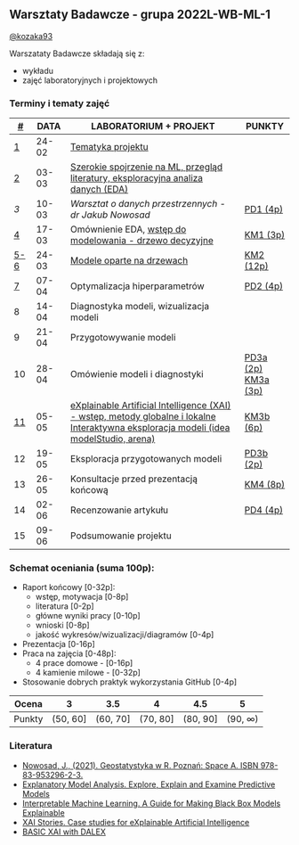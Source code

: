 ## Warsztaty Badawcze - grupa 2022L-WB-ML-1

[@kozaka93](https://github.com/kozaka93)


Warszataty Badawcze składają się z:
 - wykładu
 - zajęć laboratoryjnych i projektowych

### Terminy i tematy zajęć 


<table>
<thead>
  <tr>
   <th><a href="https://github.com/MI2-Education/2022L-WB-ML-1/blob/main/materials/other.md" target="_blank" rel="noopener noreferrer">#</a></th>
    <th>DATA</th>
    <th>LABORATORIUM + PROJEKT</th>
    <th>PUNKTY</th>
  </tr>
</thead>
<tbody>
  <tr>
   <td><a href="https://github.com/MI2-Education/2022L-WB-ML-1/blob/main/materials/week1/week1.md" target="_blank" rel="noopener noreferrer"> 1</a></td>
    <td>24-02</td>
    <td><a href="https://github.com/MI2-Education/2022L-WB-ML-1/blob/main/materials/week1/L1-intro.pdf" target="_blank" rel="noopener noreferrer">Tematyka projektu</a></td>
    <td></td>
  </tr>
  <tr>
    <td><a href="https://github.com/MI2-Education/2022L-WB-ML-1/blob/main/materials/week2/week2.md" target="_blank" rel="noopener noreferrer"> 2</a></td>
    <td>03-03</td>
    <td><a href="https://github.com/MI2-Education/2022L-WB-ML-1/blob/main/materials/week2/L2-ML-paper.pdf" target="_blank" rel="noopener noreferrer">Szerokie spojrzenie na ML, przegląd literatury, eksploracyjna analiza danych (EDA)</a></td>
    <td></td>
  </tr>
  <tr>
    <td><i>3</i></td>
    <td>10-03</td>
   <td><i>Warsztat o danych przestrzennych - dr Jakub Nowosad</i></td>
    <td><a href="https://github.com/MI2-Education/2022L-WB-ML-1/issues/1" target="_blank" rel="noopener noreferrer">PD1 (4p)</a></td>
  </tr>
  <tr>
    <td><a href="https://github.com/MI2-Education/2022L-WB-ML-1/blob/main/materials/week4/week4.md" target="_blank" rel="noopener noreferrer"> 4</a></td>
    <td>17-03</td>
    <td>Omównienie EDA, <a href="https://github.com/MI2-Education/2022L-WB-ML-1/blob/main/materials/week4/rpart.R" target="_blank" rel="noopener noreferrer"> wstęp do modelowania - drzewo decyzyjne</a></td>
    <td><a href="https://github.com/MI2-Education/2022L-WB-ML-1/issues/2" target="_blank" rel="noopener noreferrer">KM1 (3p)</a></td>
  </tr>
  <tr>
    <td><a href="https://github.com/MI2-Education/2022L-WB-ML-1/blob/main/materials/week56/week56.md" target="_blank" rel="noopener noreferrer">5-6</a></td>
    <td>24-03</td>
    <td><a href="https://github.com/MI2-Education/2022L-WB-ML-1/tree/main/milestones/ms2a" target="_blank" rel="noopener noreferrer">Modele oparte na drzewach</a></td>
     <td><a href="https://github.com/MI2-Education/2022L-WB-ML-1/issues/3" target="_blank" rel="noopener noreferrer"> KM2 (12p)</a></td>
  </tr>
    <tr>
    <td><a href="https://github.com/MI2-Education/2022L-WB-ML-1/blob/main/materials/week7/week7.md" target="_blank" rel="noopener noreferrer">7</a></td>
    <td>07-04</td>
    <td>Optymalizacja hiperparametrów</td>
    <td><a href="https://github.com/MI2-Education/2022L-WB-ML-1/issues/4"target="_blank" rel="noopener noreferrer"> PD2 (4p) </a></td>
  </tr>
  <tr>
    <td>8</td>
    <td>14-04</td>
    <td>Diagnostyka modeli, wizualizacja modeli</td>
    <td></td>
  </tr>
  <tr>
    <td>9</td>
    <td>21-04</td>
    <td>Przygotowywanie modeli </td>
    <td></td>
  </tr>
  <tr>
    <td>10</td>
    <td>28-04</td>
    <td> Omówienie modeli i diagnostyki</td>
    <td><a href="https://github.com/MI2-Education/2022L-WB-ML-1/issues/6" target="_blank" rel="noopener noreferrer">PD3a (2p)</a> <br>
   <a href="https://github.com/MI2-Education/2022L-WB-ML-1/issues/7" target="_blank" rel="noopener noreferrer"> KM3a (3p) </a></td>
  </tr>
  <tr>
    <td><a href="https://github.com/MI2-Education/2022L-WB-ML-1/blob/main/materials/week11/week11.md" target="_blank" rel="noopener noreferrer"> 11</a></td>
    <td>05-05</td>
    <td><a href="https://github.com/MI2-Education/2022L-WB-ML-1/blob/main/materials/week11/XAI.pdf" target="_blank" rel="noopener noreferrer"> eXplainable Artificial Intelligence (XAI) - wstęp, metody globalne i lokalne <br>
     Interaktywna eksploracja modeli (idea modelStudio, arena)</a></td>
    <td><a href="https://github.com/MI2-Education/2022L-WB-ML-1/issues/7" target="_blank" rel="noopener noreferrer"> KM3b (6p)</a></td>
  </tr>
  <tr>
    <td>12</td>
    <td>19-05</td>
    <td>Eksploracja przygotowanych modeli</td>
    <td><a href="https://github.com/MI2-Education/2022L-WB-ML-1/issues/6" target="_blank" rel="noopener noreferrer">PD3b (2p)</a></td>
  </tr>
  <tr>
    <td>13</td>
    <td>26-05</td>
    <td>Konsultacje przed prezentacją końcową</td>
    <td><a href="https://github.com/MI2-Education/2022L-WB-ML-1/issues/8" target="_blank" rel="noopener noreferrer"> KM4 (8p)</a></td>
  </tr>
  <tr>
    <td>14</td>
    <td>02-06</td>
    <td>Recenzowanie artykułu</td>
    <td><a href="https://github.com/MI2-Education/2022L-WB-ML-1/issues/9" target="_blank" rel="noopener noreferrer">  PD4 (4p)</a></td>
  </tr>
  <tr>
    <td>15</td>
    <td>09-06</td>
    <td>Podsumowanie projektu</td>
    <td></td>
  </tr>
 
</tbody>
</table>

### Schemat oceniania (suma 100p):
-   Raport końcowy [0-32p]:
    -   wstęp, motywacja [0-8p]
    -   literatura [0-2p]
    -   główne wyniki pracy [0-10p]
    -   wnioski [0-8p]
    -   jakość wykresów/wizualizacji/diagramów [0-4p]
-   Prezentacja [0-16p]
-   Praca na zajęcia [0-48p]:
    -   4 prace domowe - [0-16p]
    -   4 kamienie milowe - [0-32p]
-   Stosowanie dobrych praktyk wykorzystania GitHub [0-4p]

 
| Ocena |  3 | 3.5 | 4 | 4.5 | 5 |
|:---:|:---:|:---:|:---:|:---:|:---:|
| Punkty   | (50, 60] | (60, 70] | (70, 80] | (80, 90] | (90, ∞) |


### Literatura
- [Nowosad, J., (2021). Geostatystyka w R. Poznań: Space A. ISBN 978-83-953296-2-3.](https://bookdown.org/nowosad/geostatystyka/)
- [Explanatory Model Analysis. Explore, Explain and Examine Predictive Models](https://pbiecek.github.io/ema/)
- [Interpretable Machine Learning. A Guide for Making Black Box Models Explainable](https://christophm.github.io/interpretable-ml-book/)
- [XAI Stories. Case studies for eXplainable Artificial Intelligence](https://pbiecek.github.io/xai_stories/)
- [BASIC XAI with DALEX](https://medium.com/responsibleml/tagged/basic-xai)
